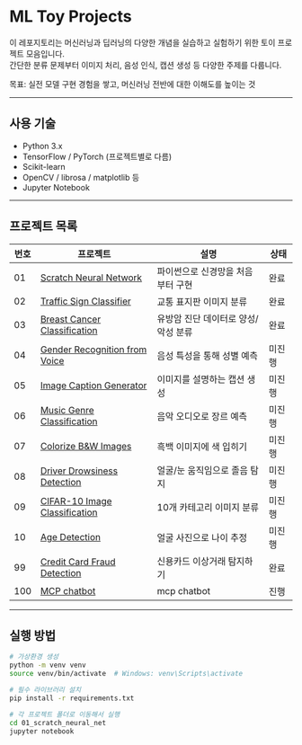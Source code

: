 # ML Toy Projects

이 레포지토리는 머신러닝과 딥러닝의 다양한 개념을 실습하고 실험하기 위한 토이 프로젝트 모음입니다.  
간단한 분류 문제부터 이미지 처리, 음성 인식, 캡션 생성 등 다양한 주제를 다룹니다.

목표: 실전 모델 구현 경험을 쌓고, 머신러닝 전반에 대한 이해도를 높이는 것

---

## 사용 기술

- Python 3.x
- TensorFlow / PyTorch (프로젝트별로 다름)
- Scikit-learn
- OpenCV / librosa / matplotlib 등
- Jupyter Notebook

---

## 프로젝트 목록

| 번호 | 프로젝트 | 설명 | 상태 |
|------|-----------|------|------|
| 01 | [Scratch Neural Network](./01_scratch_neural_net) | 파이썬으로 신경망을 처음부터 구현 | 완료 |
| 02 | [Traffic Sign Classifier](./02_traffic_sign_classifier) | 교통 표지판 이미지 분류 | 완료 |
| 03 | [Breast Cancer Classification](./03_breast_cancer_classifier) | 유방암 진단 데이터로 양성/악성 분류 | 완료 |
| 04 | [Gender Recognition from Voice](./04_gender_from_voice) | 음성 특성을 통해 성별 예측 | 미진행 |
| 05 | [Image Caption Generator](./05_image_captioning) | 이미지를 설명하는 캡션 생성 | 미진행 |
| 06 | [Music Genre Classification](./06_music_genre_classification) | 음악 오디오로 장르 예측 | 미진행 |
| 07 | [Colorize B&W Images](./07_bw_image_colorization) | 흑백 이미지에 색 입히기 | 미진행 |
| 08 | [Driver Drowsiness Detection](./08_driver_drowsiness_detection) | 얼굴/눈 움직임으로 졸음 탐지 | 미진행 |
| 09 | [CIFAR-10 Image Classification](./09_cifar10_classification) | 10개 카테고리 이미지 분류 | 미진행 |
| 10 | [Age Detection](./10_age_detection) | 얼굴 사진으로 나이 추정 | 미진행 |
| 99 | [Credit Card Fraud Detection](./99_credit_card_fraud_detection) | 신용카드 이상거래 탐지하기 | 완료 |
| 100 | [MCP chatbot](./99_mcp_chatbot) | mcp chatbot | 진행 |
---

## 실행 방법

```bash
# 가상환경 생성
python -m venv venv
source venv/bin/activate  # Windows: venv\Scripts\activate

# 필수 라이브러리 설치
pip install -r requirements.txt

# 각 프로젝트 폴더로 이동해서 실행
cd 01_scratch_neural_net
jupyter notebook
